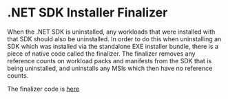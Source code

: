 # .NET SDK Installer Finalizer

When the .NET SDK is uninstalled, any workloads that were installed with that SDK should also be uninstalled.  In order to do this when uninstalling an SDK which was installed via the standalone EXE installer bundle, there is a piece of native code called the finalizer.  The finalizer removes any reference counts on workload packs and manifests from the SDK that is being uninstalled, and uninstalls any MSIs which then have no reference counts.

The finalizer code is [here](/src/Layout/finalizer/README.md)